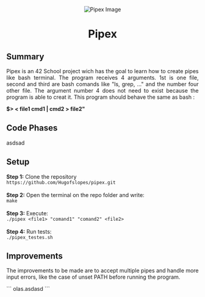 <p align="center">
    <img src="https://www.42porto.com/wp-content/uploads/2024/08/42-Porto-Horizontal.png" alt="Pipex Image" />
</p>
<h1 align="center">Pipex</h1>

<div style="text-align: justify;">
    <h2>Summary</h2>
    <p>
        Pipex is an 42 School project wich has the goal to learn how to create pipes like bash terminal.
        The program receives 4 arguments. 1st is one file, second and third are bash comands like "ls, grep, ..."  and the number four other file. The argument number 4 does not need to exist because the program is able to creat it. This program should behave the same as bash :</p> <b>$> < file1 cmd1 | cmd2 > file2" </b>
    <h2>Code Phases</h2>
    <p>
       asdsad 
    </p>
    <h2>Setup</h2>
    <p>
        <b>Step 1:</b> Clone the repository<br><code>https://github.com/Hugofslopes/pipex.git</code><br><br>
        <b>Step 2:</b> Open the terminal on the repo folder and write:<br> <code>make</code><br><br>
        <b>Step 3:</b> Execute:<br><code>./pipex &lt;file1&gt; "comand1" "comand2" &lt;file2&gt;</code><br><br>
        <b>Step 4:</b> Run tests:<br><code>./pipex_testes.sh</code>
    </p>
    <h2>Improvements</h2>
    <p>
        The improvements to be made are to accept multiple pipes and handle more input errors, like the case of unset PATH before running the program.
    </p>
</div>
```
olas.asdasd
```

